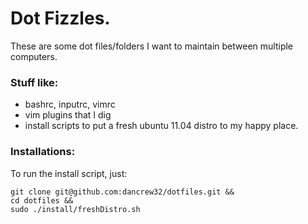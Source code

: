 # Dot Fizzles.

These are some dot files/folders I want to maintain between multiple computers.

### Stuff like:
* bashrc, inputrc, vimrc
* vim plugins that I dig
* install scripts to put a fresh ubuntu 11.04 distro to my happy place.

### Installations:
To run the install script, just:

    git clone git@github.com:dancrew32/dotfiles.git &&
    cd dotfiles &&
    sudo ./install/freshDistro.sh
